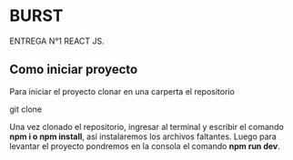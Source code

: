 # BURST

ENTREGA N°1 REACT JS.

## Como iniciar proyecto

Para iniciar el proyecto clonar en una carperta el repositorio

  git clone 

Una vez clonado el repositorio, ingresar al terminal y escribir el comando **npm i o npm install**, así instalaremos los archivos faltantes. Luego para levantar el proyecto pondremos en la consola el comando **npm run dev**.
